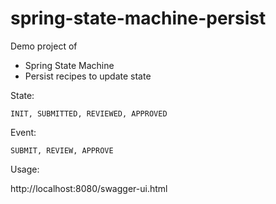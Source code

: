 # spring-state-machine-persist

Demo project of 
* Spring State Machine
* Persist recipes to update state

State:
    
    INIT, SUBMITTED, REVIEWED, APPROVED
    
Event:
    
    SUBMIT, REVIEW, APPROVE


Usage:

http://localhost:8080/swagger-ui.html
